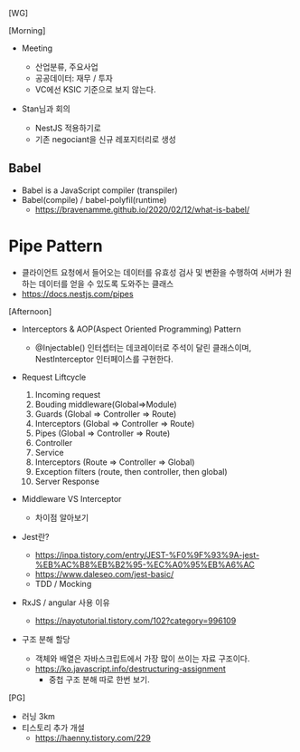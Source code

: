 [WG]

[Morning]

- Meeting

  - 산업분류, 주요사업
  - 공공데이터: 재무 / 투자
  - VC에선 KSIC 기준으로 보지 않는다.

- Stan님과 회의
  - NestJS 적용하기로
  - 기존 negociant을 신규 레포지터리로 생성

## Babel

- Babel is a JavaScript compiler (transpiler)
- Babel(compile) / babel-polyfil(runtime)
  - https://bravenamme.github.io/2020/02/12/what-is-babel/

# Pipe Pattern

- 클라이언트 요청에서 들어오는 데이터를 유효성 검사 및 변환을 수행하여 서버가 원하는 데이터를 얻을 수 있도록 도와주는 클래스
- https://docs.nestjs.com/pipes

[Afternoon]

- Interceptors & AOP(Aspect Oriented Programming) Pattern

  - @Injectable() 인터셉터는 데코레이터로 주석이 달린 클래스이며, NestInterceptor 인터페이스를 구현한다.

- Request Liftcycle

  1. Incoming request
  2. Bouding middleware(Global=>Module)
  3. Guards (Global => Controller => Route)
  4. Interceptors (Global => Controller => Route)
  5. Pipes (Global => Controller => Route)
  6. Controller
  7. Service
  8. Interceptors (Route => Controller => Global)
  9. Exception filters (route, then controller, then global)
  10. Server Response

- Middleware VS Interceptor

  - 차이점 알아보기

- Jest란?

  - https://inpa.tistory.com/entry/JEST-%F0%9F%93%9A-jest-%EB%AC%B8%EB%B2%95-%EC%A0%95%EB%A6%AC
  - https://www.daleseo.com/jest-basic/
  - TDD / Mocking

- RxJS / angular 사용 이유

  - https://nayotutorial.tistory.com/102?category=996109

- 구조 분해 할당
  - 객체와 배열은 자바스크립트에서 가장 많이 쓰이는 자료 구조이다.
  - https://ko.javascript.info/destructuring-assignment
    - 중첩 구조 분해 따로 한번 보기.

[PG]

- 러닝 3km
- 티스토리 추가 개설
  - https://haenny.tistory.com/229
